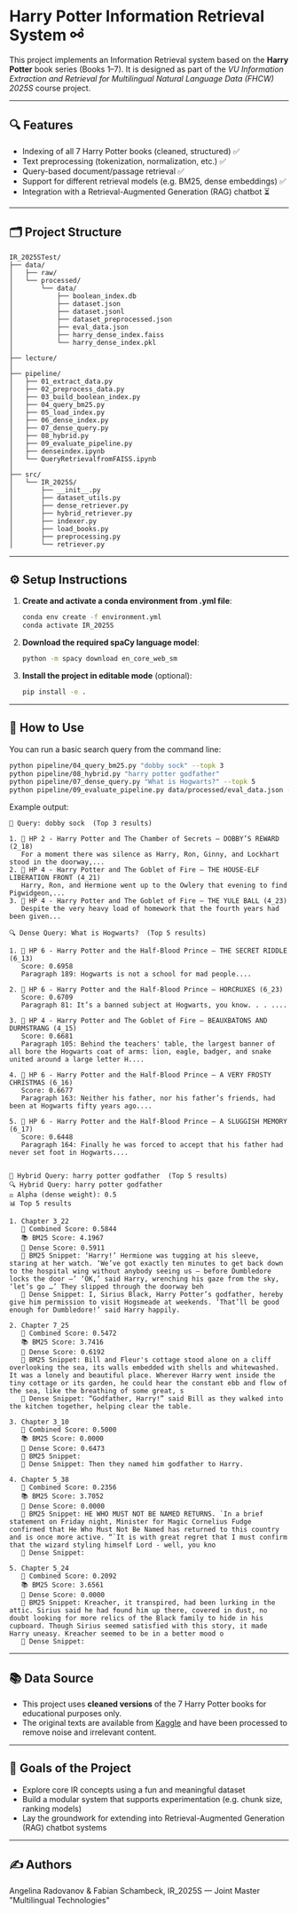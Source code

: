 # Harry Potter Information Retrieval System ⚯ ͛

This project implements an Information Retrieval system based on the **Harry Potter** book series (Books 1–7). 
It is designed as part of the *VU Information Extraction and Retrieval for Multilingual Natural Language Data (FHCW) 
2025S* course project.

---

## 🔍 Features

- Indexing of all 7 Harry Potter books (cleaned, structured) ✅
- Text preprocessing (tokenization, normalization, etc.) ✅
- Query-based document/passage retrieval ✅
- Support for different retrieval models (e.g. BM25, dense embeddings) ✅
- Integration with a Retrieval-Augmented Generation (RAG) chatbot ⏳

---

## 🗂️ Project Structure

```
IR_2025STest/
├── data/
│   ├── raw/                             
│   └── processed/
│       └── data/
│           ├── boolean_index.db          
│           ├── dataset.json              
│           ├── dataset.jsonl             
│           ├── dataset_preprocessed.json 
│           ├── eval_data.json            
│           ├── harry_dense_index.faiss 
│           └── harry_dense_index.pkl    
│
├── lecture/                         
│
├── pipeline/                           
│   ├── 01_extract_data.py
│   ├── 02_preprocess_data.py
│   ├── 03_build_boolean_index.py
│   ├── 04_query_bm25.py
│   ├── 05_load_index.py
│   ├── 06_dense_index.py
│   ├── 07_dense_query.py
│   ├── 08_hybrid.py
│   ├── 09_evaluate_pipeline.py
│   ├── denseindex.ipynb                  
│   └── QueryRetrievalfromFAISS.ipynb     
│
├── src/
│   └── IR_2025S/
│       ├── __init__.py
│       ├── dataset_utils.py             
│       ├── dense_retriever.py            
│       ├── hybrid_retriever.py          
│       ├── indexer.py                    
│       ├── load_books.py                 
│       ├── preprocessing.py              
│       └── retriever.py                  

```

---

## ⚙️ Setup Instructions

1. **Create and activate a conda environment from .yml file**:
   ```bash
   conda env create -f environment.yml
   conda activate IR_2025S
   ```

2. **Download the required spaCy language model**:
   ```bash
   python -m spacy download en_core_web_sm
   ```

3. **Install the project in editable mode** (optional):
   ```bash
   pip install -e .
   ```
---

## 🚀 How to Use

You can run a basic search query from the command line:

   ```bash
   python pipeline/04_query_bm25.py "dobby sock" --topk 3
   python pipeline/08_hybrid.py "harry potter godfather"
   python pipeline/07_dense_query.py "What is Hogwarts?" --topk 5
   python pipeline/09_evaluate_pipeline.py data/processed/eval_data.json --topk 5 (for alpha value)
   ```

Example output:

```
🔎 Query: dobby sock  (Top 3 results)

1. 📘 HP 2 - Harry Potter and The Chamber of Secrets — DOBBY’S REWARD (2_18)
   For a moment there was silence as Harry, Ron, Ginny, and Lockhart stood in the doorway,...
2. 📘 HP 4 - Harry Potter and The Goblet of Fire — THE HOUSE-ELF LIBERATION FRONT (4_21)
   Harry, Ron, and Hermione went up to the Owlery that evening to find Pigwidgeon,...
3. 📘 HP 4 - Harry Potter and The Goblet of Fire — THE YULE BALL (4_23)
   Despite the very heavy load of homework that the fourth years had been given...

🔍 Dense Query: What is Hogwarts?  (Top 5 results)

1. 📘 HP 6 - Harry Potter and the Half-Blood Prince — THE SECRET RIDDLE (6_13)
   Score: 0.6958
   Paragraph 189: Hogwarts is not a school for mad people....

2. 📘 HP 6 - Harry Potter and the Half-Blood Prince — HORCRUXES (6_23)
   Score: 0.6709
   Paragraph 81: It’s a banned subject at Hogwarts, you know. . . ....

3. 📘 HP 4 - Harry Potter and The Goblet of Fire — BEAUXBATONS AND DURMSTRANG (4_15)
   Score: 0.6681
   Paragraph 105: Behind the teachers' table, the largest banner of all bore the Hogwarts coat of arms: lion, eagle, badger, and snake united around a large letter H....

4. 📘 HP 6 - Harry Potter and the Half-Blood Prince — A VERY FROSTY CHRISTMAS (6_16)
   Score: 0.6677
   Paragraph 163: Neither his father, nor his father’s friends, had been at Hogwarts fifty years ago....

5. 📘 HP 6 - Harry Potter and the Half-Blood Prince — A SLUGGISH MEMORY (6_17)
   Score: 0.6448
   Paragraph 164: Finally he was forced to accept that his father had never set foot in Hogwarts....


🔎 Hybrid Query: harry potter godfather  (Top 5 results)
🔍 Hybrid Query: harry potter godfather
⚖️ Alpha (dense weight): 0.5
📊 Top 5 results

1. Chapter 3_22
   🔗 Combined Score: 0.5844
   📚 BM25 Score: 4.1967
   🤖 Dense Score: 0.5911
   📖 BM25 Snippet: ‘Harry!’ Hermione was tugging at his sleeve, staring at her watch. ‘We’ve got exactly ten minutes to get back down to the hospital wing without anybody seeing us – before Dumbledore locks the door –’ ‘OK,’ said Harry, wrenching his gaze from the sky, ‘let’s go …’ They slipped through the doorway beh
   🧠 Dense Snippet: I, Sirius Black, Harry Potter’s godfather, hereby give him permission to visit Hogsmeade at weekends. ‘That’ll be good enough for Dumbledore!’ said Harry happily.

2. Chapter 7_25
   🔗 Combined Score: 0.5472
   📚 BM25 Score: 3.7416
   🤖 Dense Score: 0.6192
   📖 BM25 Snippet: Bill and Fleur's cottage stood alone on a cliff overlooking the sea, its walls embedded with shells and whitewashed. It was a lonely and beautiful place. Wherever Harry went inside the tiny cottage or its garden, he could hear the constant ebb and flow of the sea, like the breathing of some great, s
   🧠 Dense Snippet: “Godfather, Harry!” said Bill as they walked into the kitchen together, helping clear the table.

3. Chapter 3_10
   🔗 Combined Score: 0.5000
   📚 BM25 Score: 0.0000
   🤖 Dense Score: 0.6473
   📖 BM25 Snippet: 
   🧠 Dense Snippet: Then they named him godfather to Harry.

4. Chapter 5_38
   🔗 Combined Score: 0.2356
   📚 BM25 Score: 3.7052
   🤖 Dense Score: 0.0000
   📖 BM25 Snippet: HE WHO MUST NOT BE NAMED RETURNS. `In a brief statement on Friday night, Minister for Magic Cornelius Fudge confirmed that He Who Must Not Be Named has returned to this country and is once more active. “`It is with great regret that I must confirm that the wizard styling himself Lord - well, you kno
   🧠 Dense Snippet: 

5. Chapter 5_24
   🔗 Combined Score: 0.2092
   📚 BM25 Score: 3.6561
   🤖 Dense Score: 0.0000
   📖 BM25 Snippet: Kreacher, it transpired, had been lurking in the attic. Sirius said he had found him up there, covered in dust, no doubt looking for more relics of the Black family to hide in his cupboard. Though Sirius seemed satisfied with this story, it made Harry uneasy. Kreacher seemed to be in a better mood o
   🧠 Dense Snippet: 

```
---

## 📚 Data Source

- This project uses **cleaned versions** of the 7 Harry Potter books for educational purposes only.  
- The original texts are available from [Kaggle](https://www.kaggle.com/datasets/shubhammaindola/harry-potter-books) 
and have been processed to remove noise and irrelevant content.
---

## 📌 Goals of the Project

- Explore core IR concepts using a fun and meaningful dataset
- Build a modular system that supports experimentation (e.g. chunk size, ranking models)
- Lay the groundwork for extending into Retrieval-Augmented Generation (RAG) chatbot systems

---

## ✍️ Authors

Angelina Radovanov & Fabian Schambeck, IR_2025S — Joint Master "Multilingual Technologies"
